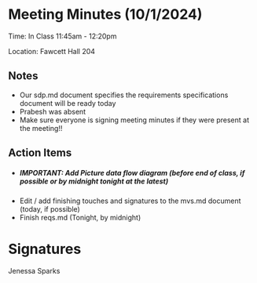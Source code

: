 # Meeting Minutes (10/1/2024)

Time: In Class 11:45am - 12:20pm

Location: Fawcett Hall 204

## Notes
- Our sdp.md document specifies the requirements specifications document will be ready today
- Prabesh was absent
- Make sure everyone is signing meeting minutes if they were present at the meeting!!
## Action Items
- ##### IMPORTANT: Add Picture data flow diagram (before end of class, if possible or by midnight tonight at the latest)
- Edit / add finishing touches and signatures to the mvs.md document (today, if possible)
- Finish reqs.md (Tonight, by midnight)

# Signatures
Jenessa Sparks
